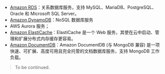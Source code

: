* [Amazon RDS](https://docs.aws.amazon.com/zh_cn/AmazonRDS/latest/UserGuide/Welcome.html)：关系数据库服务，支持 MySQL、MariaDB、PostgreSQL、Oracle 和 Microsoft SQL Server。
* [Amazon DynamoDB](https://aws.amazon.com/cn/dynamodb/getting-started/)：NoSQL 数据库服务
* AWS Aurora 服务；
* [Amazon ElastiCache](https://docs.aws.amazon.com/elasticache/index.html#lang/zh_cn)：ElastiCache 是一个 Web 服务，其使在云中启动、管理和扩展分布式内存缓存更容易。
* [Amazon DocumentDB](https://docs.aws.amazon.com/zh_cn/documentdb/latest/developerguide/what-is.html )：Amazon DocumentDB (与 MongoDB 兼容) 是一项快速、可扩展、高度可用且完全托管的文档数据库服务，支持 MongoDB 工作负载。



> To be continued.


